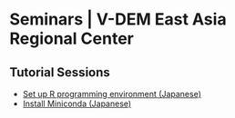 # Seminars | V-DEM East Asia Regional Center

## Tutorial Sessions

- [Set up R programming environment (Japanese)](https://nbviewer.jupyter.org/github/vdem-eastasia/seminars/blob/tutorial-material/tutorial/1a_setup-r-programming-environment.ipynb)
- [Install Miniconda (Japanese)](https://nbviewer.jupyter.org/github/vdem-eastasia/seminars/blob/tutorial-material/tutorial/1b_setup-miniconda.ipynb)

